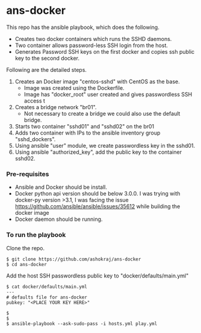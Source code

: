 # ans-docker

This repo has the ansible playbook, which does the following.

* Creates two docker containers which runs the SSHD daemons.
* Two container allows password-less SSH login from the host.
* Generates Password SSH keys on the first docker and copies ssh public key to the second docker.

Following are the detailed steps.

1. Creates an Docker image "centos-sshd" with CentOS as the base. 
   * Image was created using the Dockerfile. 
   * Image has "docker_root" user created and gives passwordless SSH  access t
1. Creates a bridge network "br01". 
   * Not necessary to create a bridge we could also use the default bridge.
1. Starts two container "sshd01" and "sshd02" on the br01
1. Adds two container with IPs to the ansible inventory group "sshd_dockers".
1. Using ansible "user" module, we create passwordless key in the sshd01.
1. Using ansible "authorized_key", add the public key to the container sshd02.

### Pre-requisites

* Ansible and Docker should be install. 
* Docker python api version should be below 3.0.0. I was trying with docker-py version >3.1, I was facing the issue https://github.com/ansible/ansible/issues/35612 while building the docker image
* Docker daemon should be running.

### To run the playbook

Clone the repo. 
```
$ git clone https://github.com/ashokraj/ans-docker
$ cd ans-docker
```  

Add the host SSH passwordless public key to "docker/defaults/main.yml"
```
$ cat docker/defaults/main.yml
---
# defaults file for ans-docker
pubkey: "<PLACE YOUR KEY HERE>"

$
$
$ ansible-playbook --ask-sudo-pass -i hosts.yml play.yml

```

